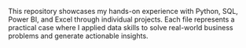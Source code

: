 This repository showcases my hands-on experience with Python, SQL, Power BI, and Excel through individual projects. Each file represents a practical case where I applied data skills to solve real-world business problems and generate actionable insights.

